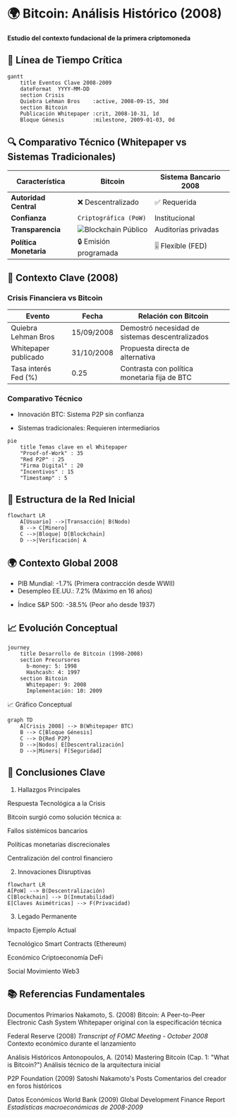 # 🌍 Bitcoin: Análisis Histórico (2008)  
**Estudio del contexto fundacional de la primera criptomoneda**  

## 📅 Línea de Tiempo Crítica
```mermaid
gantt
    title Eventos Clave 2008-2009
    dateFormat  YYYY-MM-DD
    section Crisis
    Quiebra Lehman Bros    :active, 2008-09-15, 30d
    section Bitcoin
    Publicación Whitepaper :crit, 2008-10-31, 1d
    Bloque Génesis         :milestone, 2009-01-03, 0d
```

## 🔍 Comparativo Técnico (Whitepaper vs Sistemas Tradicionales)

| **Característica**       | **Bitcoin**                | **Sistema Bancario 2008**   |
|--------------------------|----------------------------|-----------------------------|
| **Autoridad Central**    | ❌ Descentralizado         | ✅ Requerida                |
| **Confianza**            | `Criptográfica (PoW)`      | Institucional               |
| **Transparencia**        | ![Blockchain](https://img.icons8.com/color/16/000000/blockchain-new-logo.png) Público | Auditorías privadas         |
| **Política Monetaria**   | 🔒 Emisión programada       | 🎚 Flexible (FED)           |

## 📌 Contexto Clave (2008)  

### Crisis Financiera vs Bitcoin  
| Evento               | Fecha       | Relación con Bitcoin                  |  
|-----------------------|-------------|---------------------------------------|  
| Quiebra Lehman Bros   | 15/09/2008  | Demostró necesidad de sistemas descentralizados |  
| Whitepaper publicado  | 31/10/2008  | Propuesta directa de alternativa       |  
| Tasa interés Fed (%)  | 0.25        | Contrasta con política monetaria fija de BTC |  

### Comparativo Técnico  
+ Innovación BTC: Sistema P2P sin confianza  
- Sistemas tradicionales: Requieren intermediarios  

```mermaid
pie  
    title Temas clave en el Whitepaper  
    "Proof-of-Work" : 35  
    "Red P2P" : 25  
    "Firma Digital" : 20  
    "Incentivos" : 15  
    "Timestamp" : 5
```

## 🧩 Estructura de la Red Inicial

```mermaid
flowchart LR
    A[Usuario] -->|Transacción| B(Nodo)
    B --> C[Minero]
    C -->|Bloque| D[Blockchain]
    D -->|Verificación| A
```

## 🌍 Contexto Global 2008

+ PIB Mundial: -1.7% (Primera contracción desde WWII)
+ Desempleo EE.UU.: 7.2% (Máximo en 16 años)
- Índice S&P 500: -38.5% (Peor año desde 1937)


## 📈 Evolución Conceptual
```mermaid
journey
    title Desarrollo de Bitcoin (1998-2008)
    section Precursores
      b-money: 5: 1998
      Hashcash: 4: 1997
    section Bitcoin
      Whitepaper: 9: 2008
      Implementación: 10: 2009
```
📈 Gráfico Conceptual

```mermaid
graph TD  
    A[Crisis 2008] --> B(Whitepaper BTC)  
    B --> C[Bloque Génesis]  
    C --> D{Red P2P}  
    D -->|Nodos| E[Descentralización]  
    D -->|Miners| F[Seguridad]  
```

## 🎯 Conclusiones Clave
1. Hallazgos Principales

Respuesta Tecnológica a la Crisis

Bitcoin surgió como solución técnica a:

Fallos sistémicos bancarios

Políticas monetarias discrecionales

Centralización del control financiero

2. Innovaciones Disruptivas

```mermaid
flowchart LR
A[PoW] --> B(Descentralización)
C[Blockchain] --> D(Inmutabilidad)
E[Claves Asimétricas] --> F(Privacidad)
```

3. Legado Permanente

Impacto	Ejemplo Actual

Tecnológico	Smart Contracts (Ethereum)

Económico	Criptoeconomía DeFi

Social	Movimiento Web3


## 📚 Referencias Fundamentales
Documentos Primarios
Nakamoto, S. (2008)
Bitcoin: A Peer-to-Peer Electronic Cash System
Whitepaper original con la especificación técnica

Federal Reserve (2008)
*Transcript of FOMC Meeting - October 2008*
Contexto económico durante el lanzamiento

Análisis Históricos
Antonopoulos, A. (2014)
Mastering Bitcoin (Cap. 1: "What is Bitcoin?")
Análisis técnico de la arquitectura inicial

P2P Foundation (2009)
Satoshi Nakamoto's Posts
Comentarios del creador en foros históricos

Datos Económicos
World Bank (2009)
Global Development Finance Report
*Estadísticas macroeconómicas de 2008-2009*
